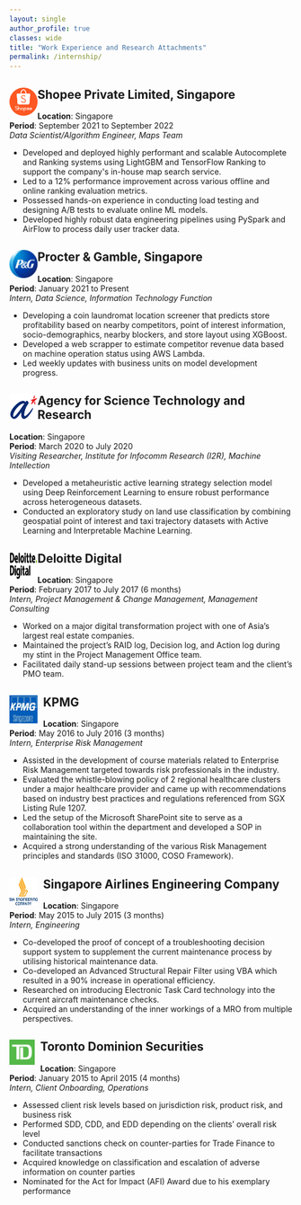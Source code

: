 ```yaml
---
layout: single
author_profile: true
classes: wide
title: "Work Experience and Research Attachments"
permalink: /internship/
---
```


<div class="company_name">
<img class="company_icon" align="left" width="50" height="50" src="/assets/images/shopee.png" style="top: -10px"> 
<h2>
Shopee Private Limited, Singapore
</h2> 
</div>

**Location**: Singapore\
**Period**: September 2021 to September 2022\
*Data Scientist/Algorithm Engineer, Maps Team*
* Developed and deployed highly performant and scalable Autocomplete and Ranking systems using LightGBM and TensorFlow Ranking to support the company's in-house map search service.
* Led to a 12% performance improvement across various offline and online ranking evaluation metrics.
* Possessed hands-on experience in conducting load testing and designing A/B tests to evaluate online ML models.
* Developed highly robust data engineering pipelines using PySpark and AirFlow to process daily user tracker data.



<div class="company_name">
<img class="company_icon" align="left" width="50" height="50" src="/assets/images/p&g.jpeg" style="top: -10px"> 
<h2>
Procter & Gamble, Singapore
</h2> 
</div>

**Location**: Singapore\
**Period**: January 2021 to Present\
*Intern, Data Science, Information Technology Function*
* Developing a coin laundromat location screener that predicts store profitability based on nearby competitors, point of interest information, socio-demographics, nearby blockers, and store layout using XGBoost. 
* Developed a web scrapper to estimate competitor revenue data based on machine operation status using AWS Lambda.
* Led weekly updates with business units on model development progress.


<div class="company_name">
<img class="company_icon" align="left" width="50" height="50" src="/assets/images/astar.png" style="top: -10px"> 
<h2>
Agency for Science Technology and Research
</h2> 
</div>

**Location**: Singapore\
**Period**: March 2020 to July 2020\
*Visiting Researcher, Institute for Infocomm Research (I2R), Machine Intellection*
* Developed a metaheuristic active learning strategy selection model using Deep Reinforcement Learning to ensure robust performance across heterogeneous datasets.
* Conducted an exploratory study on land use classification by combining geospatial point of interest and taxi trajectory datasets with Active Learning and Interpretable Machine Learning.


<div class="company_name">
<img class="company_icon" align="left" width="50" height="50" src="/assets/images/deloitte.png" style="top: 2px"> 
<h2>
Deloitte Digital
</h2> 
</div>

**Location**: Singapore\
**Period**: February 2017 to July 2017 (6 months)\
*Intern, Project Management & Change Management, Management Consulting*
* Worked on a major digital transformation project with one of Asia’s largest real estate companies.
* Maintained the project’s RAID log, Decision log, and Action log during my stint in the Project Management Office team.
* Facilitated daily stand-up sessions between project team and the client’s PMO team.


<div class="company_name">
<img class="company_icon" align="left" width="50" height="50" src="/assets/images/kpmg.jpg" style="margin-right: 10px"> 
<h2>
KPMG
</h2> 
</div>

**Location**: Singapore\
**Period**: May 2016 to July 2016 (3 months)\
*Intern, Enterprise Risk Management*
* Assisted in the development of course materials related to Enterprise Risk Management targeted towards risk professionals in the industry.
* Evaluated the whistle-blowing policy of 2 regional healthcare clusters under a major healthcare provider and came up with recommendations based on industry best practices and regulations referenced from SGX Listing Rule 1207.
* Led the setup of the Microsoft SharePoint site to serve as a collaboration tool within the department and developed a SOP in maintaining the site.
* Acquired a strong understanding of the various Risk Management principles and standards (ISO 31000, COSO Framework). 


<div class="company_name">
<img class="company_icon" align="left" width="50" height="50" src="/assets/images/siaec.jpg" style="margin-right: 10px"> 
<h2>
Singapore Airlines Engineering Company
</h2> 
</div>

**Location**: Singapore\
**Period**: May 2015 to July 2015 (3 months)\
*Intern, Engineering*
* Co-developed the proof of concept of a troubleshooting decision support system to supplement the current maintenance process by utilising historical maintenance data.
* Co-developed an Advanced Structural Repair Filter using VBA which resulted in a 90% increase in operational efficiency.
* Researched on introducing Electronic Task Card technology into the current aircraft maintenance checks.
* Acquired an understanding of the inner workings of a MRO from multiple perspectives.


<div class="company_name">
<img class="company_icon" align="left" width="45" height="45" src="/assets/images/td.png" style="margin-right: 10px"> 
<h2>
Toronto Dominion Securities
</h2> 
</div>

**Location**: Singapore\
**Period**: January 2015 to April 2015 (4 months)\
*Intern, Client Onboarding, Operations*
* Assessed client risk levels based on jurisdiction risk, product risk, and business risk
* Performed SDD, CDD, and EDD depending on the clients’ overall risk level
* Conducted sanctions check on counter-parties for Trade Finance to facilitate transactions
* Acquired knowledge on classification and escalation of adverse information on counter parties
* Nominated for the Act for Impact (AFI) Award due to his exemplary performance